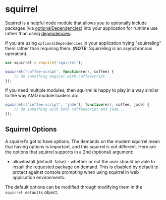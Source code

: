# squirrel

Squirrel is a helpful node module that allows you to optionally include packages (via [optionalDependencies](http://npmjs.org/doc/json.html#optionalDependencies)) into your application for runtime use rather than using [dependencies](http://npmjs.org/doc/json.html#dependencies).

If you are using `optionalDependencies` in your application trying "squirreling" them rather than requiring them.  (__NOTE:__ Squirreling is an asynchronous operation):

```js
var squirrel = require('squirrel');

squirrel('coffee-script', function(err, coffee) {
    // do something magical with coffeescript...
});
```

If you need multiple modules, then squirrel is happy to play in a way similar to the way AMD module loaders do:

```js
squirrel(['coffee-script', 'jade'], function(err, coffee, jade) {
    // do something with both coffeescript and jade...
});
```

## Squirrel Options

A squirrel's got to have options.  The demands on the modern squirrel mean that having options is important, and this squirrel is not different.  Here are the options that squirrel supports in a 2nd (optional) argument:

- allowInstall (default: false) - whether or not the user should be able to install the requested package on demand.  This is disabled by default to protect against console prompting when using squirrel in web application environments.


The default options can be modified through modifying them in the `squirrel.defaults` object.

